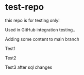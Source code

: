 # test-repo
this repo is for testing only!

Used in GitHub integration testing..

Adding some content to main branch

Test1

Test2

Test3 after sql changes
